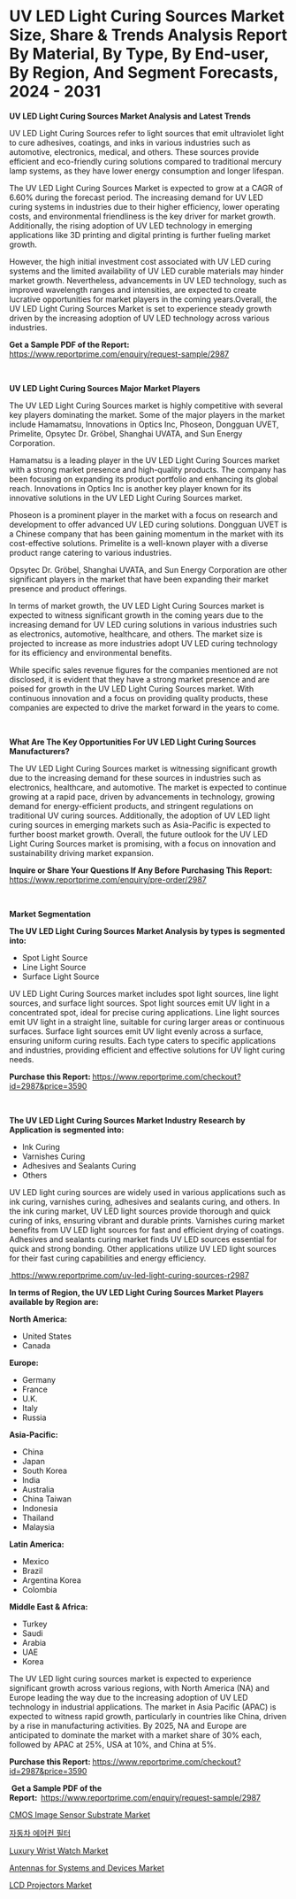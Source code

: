 <p><h1>UV LED Light Curing Sources Market Size, Share & Trends Analysis Report By Material, By Type, By End-user, By Region, And Segment Forecasts, 2024 - 2031</h1></p><p><strong>UV LED Light Curing Sources Market Analysis and Latest Trends</strong></p>
<p><p>UV LED Light Curing Sources refer to light sources that emit ultraviolet light to cure adhesives, coatings, and inks in various industries such as automotive, electronics, medical, and others. These sources provide efficient and eco-friendly curing solutions compared to traditional mercury lamp systems, as they have lower energy consumption and longer lifespan.</p><p>The UV LED Light Curing Sources Market is expected to grow at a CAGR of 6.60% during the forecast period. The increasing demand for UV LED curing systems in industries due to their higher efficiency, lower operating costs, and environmental friendliness is the key driver for market growth. Additionally, the rising adoption of UV LED technology in emerging applications like 3D printing and digital printing is further fueling market growth.</p><p>However, the high initial investment cost associated with UV LED curing systems and the limited availability of UV LED curable materials may hinder market growth. Nevertheless, advancements in UV LED technology, such as improved wavelength ranges and intensities, are expected to create lucrative opportunities for market players in the coming years.Overall, the UV LED Light Curing Sources Market is set to experience steady growth driven by the increasing adoption of UV LED technology across various industries.</p></p>
<p><strong>Get a Sample PDF of the Report:&nbsp;</strong> <a href="https://www.reportprime.com/enquiry/request-sample/2987">https://www.reportprime.com/enquiry/request-sample/2987</a></p>
<p>&nbsp;</p>
<p><strong>UV LED Light Curing Sources Major Market Players</strong></p>
<p><p>The UV LED Light Curing Sources market is highly competitive with several key players dominating the market. Some of the major players in the market include Hamamatsu, Innovations in Optics Inc, Phoseon, Dongguan UVET, Primelite, Opsytec Dr. Gröbel, Shanghai UVATA, and Sun Energy Corporation.</p><p>Hamamatsu is a leading player in the UV LED Light Curing Sources market with a strong market presence and high-quality products. The company has been focusing on expanding its product portfolio and enhancing its global reach. Innovations in Optics Inc is another key player known for its innovative solutions in the UV LED Light Curing Sources market.</p><p>Phoseon is a prominent player in the market with a focus on research and development to offer advanced UV LED curing solutions. Dongguan UVET is a Chinese company that has been gaining momentum in the market with its cost-effective solutions. Primelite is a well-known player with a diverse product range catering to various industries.</p><p>Opsytec Dr. Gröbel, Shanghai UVATA, and Sun Energy Corporation are other significant players in the market that have been expanding their market presence and product offerings.</p><p>In terms of market growth, the UV LED Light Curing Sources market is expected to witness significant growth in the coming years due to the increasing demand for UV LED curing solutions in various industries such as electronics, automotive, healthcare, and others. The market size is projected to increase as more industries adopt UV LED curing technology for its efficiency and environmental benefits.</p><p>While specific sales revenue figures for the companies mentioned are not disclosed, it is evident that they have a strong market presence and are poised for growth in the UV LED Light Curing Sources market. With continuous innovation and a focus on providing quality products, these companies are expected to drive the market forward in the years to come.</p></p>
<p>&nbsp;</p>
<p><strong>What Are The Key Opportunities For UV LED Light Curing Sources Manufacturers?</strong></p>
<p><p>The UV LED Light Curing Sources market is witnessing significant growth due to the increasing demand for these sources in industries such as electronics, healthcare, and automotive. The market is expected to continue growing at a rapid pace, driven by advancements in technology, growing demand for energy-efficient products, and stringent regulations on traditional UV curing sources. Additionally, the adoption of UV LED light curing sources in emerging markets such as Asia-Pacific is expected to further boost market growth. Overall, the future outlook for the UV LED Light Curing Sources market is promising, with a focus on innovation and sustainability driving market expansion.</p></p>
<p><strong>Inquire or Share Your Questions If Any Before Purchasing This Report:</strong> <a href="https://www.reportprime.com/enquiry/pre-order/2987">https://www.reportprime.com/enquiry/pre-order/2987</a></p>
<p>&nbsp;</p>
<p><strong>Market Segmentation</strong></p>
<p><strong>The UV LED Light Curing Sources Market Analysis by types is segmented into:</strong></p>
<p><ul><li>Spot Light Source</li><li>Line Light Source</li><li>Surface Light Source</li></ul></p>
<p><p>UV LED Light Curing Sources market includes spot light sources, line light sources, and surface light sources. Spot light sources emit UV light in a concentrated spot, ideal for precise curing applications. Line light sources emit UV light in a straight line, suitable for curing larger areas or continuous surfaces. Surface light sources emit UV light evenly across a surface, ensuring uniform curing results. Each type caters to specific applications and industries, providing efficient and effective solutions for UV light curing needs.</p></p>
<p><strong>Purchase this Report:&nbsp;</strong><a href="https://www.reportprime.com/checkout?id=2987&price=3590">https://www.reportprime.com/checkout?id=2987&price=3590</a></p>
<p>&nbsp;</p>
<p><strong>The UV LED Light Curing Sources Market Industry Research by Application is segmented into:</strong></p>
<p><ul><li>Ink Curing</li><li>Varnishes Curing</li><li>Adhesives and Sealants Curing</li><li>Others</li></ul></p>
<p><p>UV LED light curing sources are widely used in various applications such as ink curing, varnishes curing, adhesives and sealants curing, and others. In the ink curing market, UV LED light sources provide thorough and quick curing of inks, ensuring vibrant and durable prints. Varnishes curing market benefits from UV LED light sources for fast and efficient drying of coatings. Adhesives and sealants curing market finds UV LED sources essential for quick and strong bonding. Other applications utilize UV LED light sources for their fast curing capabilities and energy efficiency.</p></p>
<p><a href="https://www.reportprime.com/uv-led-light-curing-sources-r2987">&nbsp;https://www.reportprime.com/uv-led-light-curing-sources-r2987</a></p>
<p><strong>In terms of Region, the UV LED Light Curing Sources Market Players available by Region are:</strong></p>
<p>
    <p> <strong> North America: </strong>
        <ul>
            <li>United States</li>
            <li>Canada</li>
        </ul>
        </p> 
    <p> <strong> Europe: </strong>
        <ul>
            <li>Germany</li>
            <li>France</li>
            <li>U.K.</li>
            <li>Italy</li>
            <li>Russia</li>
        </ul>
        </p> 
    <p> <strong> Asia-Pacific: </strong>
        <ul>
            <li>China</li>
            <li>Japan</li>
            <li>South Korea</li>
            <li>India</li>
            <li>Australia</li>
            <li>China Taiwan</li>
            <li>Indonesia</li>
            <li>Thailand</li>
            <li>Malaysia</li>
        </ul>
        </p> 
    <p> <strong> Latin America: </strong>
        <ul>
            <li>Mexico</li>
            <li>Brazil</li>
            <li>Argentina Korea</li>
            <li>Colombia</li>
        </ul>
        </p> 
    <p> <strong> Middle East & Africa: </strong>
        <ul>
            <li>Turkey</li>
            <li>Saudi</li>
            <li>Arabia</li>
            <li>UAE</li>
            <li>Korea</li>
        </ul>
    </p>
    </p>
<p><p>The UV LED light curing sources market is expected to experience significant growth across various regions, with North America (NA) and Europe leading the way due to the increasing adoption of UV LED technology in industrial applications. The market in Asia Pacific (APAC) is expected to witness rapid growth, particularly in countries like China, driven by a rise in manufacturing activities. By 2025, NA and Europe are anticipated to dominate the market with a market share of 30% each, followed by APAC at 25%, USA at 10%, and China at 5%.</p></p>
<p><strong>Purchase this Report: </strong><a href="https://www.reportprime.com/checkout?id=2987&price=3590">https://www.reportprime.com/checkout?id=2987&price=3590</a></p>
<p>&nbsp;<strong>Get a Sample PDF of the Report:&nbsp;&nbsp;</strong><a href="https://www.reportprime.com/enquiry/request-sample/2987">https://www.reportprime.com/enquiry/request-sample/2987</a></p>
<p><strong></strong></p>
<p><p><a href="https://github.com/Valeridd446677/Market-Research-Report-List-1/blob/main/cmos-image-sensor-substrate-market.md">CMOS Image Sensor Substrate Market</a></p><p><a href="https://github.com/Gregost89076vddcv/Market-Research-Report-List-1/blob/main/603281269503.md">자동차 에어컨 필터</a></p><p><a href="https://issuu.com/reportprime-2/docs/luxury-wrist-watch-market-size-2030.pptx">Luxury Wrist Watch Market</a></p><p><a href="https://github.com/IzaiahBartell/Market-Research-Report-List-1/blob/main/antennas-for-systems-and-devices-market.md">Antennas for Systems and Devices Market</a></p><p><a href="https://issuu.com/reportprime-2/docs/lcd-projectors-market-size-2030.pptx">LCD Projectors Market</a></p></p>